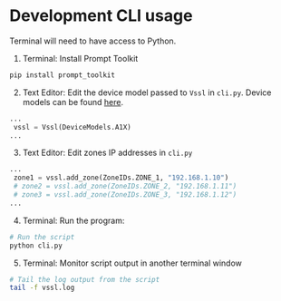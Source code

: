 # Development CLI usage

Terminal will need to have access to Python.

1. Terminal: Install Prompt Toolkit
```bash
pip install prompt_toolkit
```

2. Text Editor: Edit the device model passed to `Vssl` in `cli.py`. Device models can be found [here](https://github.com/vsslctrl/vsslctrl/blob/fdaffdefa35cf4e11f05e8a7792584e597e20a04/vsslctrl/device.py#L61).
```python
...
 vssl = Vssl(DeviceModels.A1X)
...
```

3. Text Editor: Edit zones IP addresses in `cli.py` 
```python
...
 zone1 = vssl.add_zone(ZoneIDs.ZONE_1, "192.168.1.10")
 # zone2 = vssl.add_zone(ZoneIDs.ZONE_2, "192.168.1.11")
 # zone3 = vssl.add_zone(ZoneIDs.ZONE_3, "192.168.1.12")
...
```

4. Terminal: Run the program:
```bash
# Run the script
python cli.py
```

5. Terminal: Monitor script output in another terminal window
```bash
# Tail the log output from the script
tail -f vssl.log
```